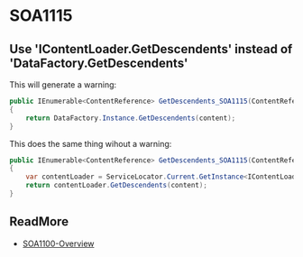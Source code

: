 # SOA1115

## Use 'IContentLoader.GetDescendents' instead of 'DataFactory.GetDescendents'

This will generate a warning:

```C#
public IEnumerable<ContentReference> GetDescendents_SOA1115(ContentReference content)
{
	return DataFactory.Instance.GetDescendents(content);
}
```

This does the same thing wihout a warning:

```C#
public IEnumerable<ContentReference> GetDescendents_SOA1115(ContentReference content)
{
	var contentLoader = ServiceLocator.Current.GetInstance<IContentLoader>();
	return contentLoader.GetDescendents(content);
}
```

## ReadMore

- [SOA1100-Overview](https://github.com/Stekeblad/stekeblad.optimizely.analyzers/blob/master/doc/Analyzers/SOA1100-Overview.md)
